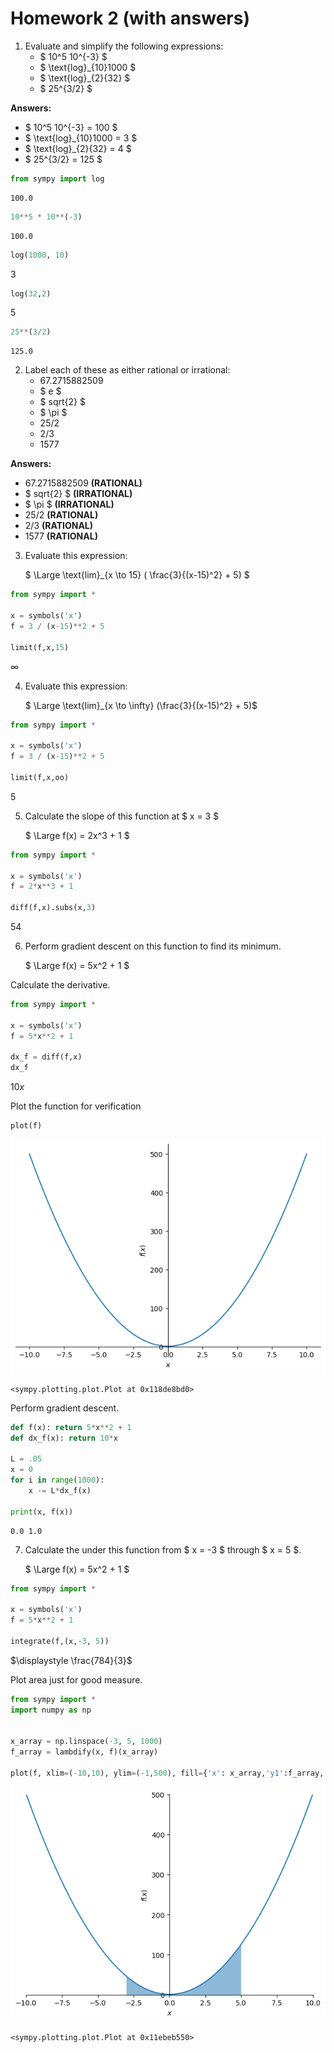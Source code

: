 # Homework 2 (with answers)

1. Evaluate and simplify the following expressions:
   * $ 10^5 10^{-3} $
   * $ \text{log}_{10}1000 $
   * $ \text{log}_{2}{32} $
   * $ 25^{3/2} $

**Answers:**

   * $ 10^5 10^{-3} = 100 $
   * $ \text{log}_{10}1000 = 3 $
   * $ \text{log}_{2}{32} = 4 $
   * $ 25^{3/2} = 125 $


```python
from sympy import log 
```




    100.0




```python
10**5 * 10**(-3)
```




    100.0




```python
log(1000, 10)
```




$\displaystyle 3$




```python
log(32,2)
```




$\displaystyle 5$




```python
25**(3/2)
```




    125.0



2. Label each of these as either rational or irrational:
   * 67.2715882509
   * $ e $
   * $ sqrt{2} $
   * $ \pi $
   * 25/2
   * 2/3
   * 1577

**Answers:**
  
   * 67.2715882509 **(RATIONAL)**
   * $ sqrt{2} $ **(IRRATIONAL)**
   * $ \pi $ **(IRRATIONAL)**
   * 25/2 **(RATIONAL)**
   * 2/3  **(RATIONAL)**
   * 1577  **(RATIONAL)**

3. Evaluate this expression:

   $ \Large \text{lim}_{x \to 15} ( \frac{3}{(x-15)^2} + 5) $ 


```python
from sympy import * 

x = symbols('x')
f = 3 / (x-15)**2 + 5

limit(f,x,15)
```




$\displaystyle \infty$



4. Evaluate this expression:

   $ \Large \text{lim}_{x \to \infty} (\frac{3}{(x-15)^2} + 5)$ 


```python
from sympy import * 

x = symbols('x')
f = 3 / (x-15)**2 + 5

limit(f,x,oo)
```




$\displaystyle 5$



5. Calculate the slope of this function at $ x = 3 $ 

    $ \Large f(x) = 2x^3 + 1 $ 


```python
from sympy import * 

x = symbols('x')
f = 2*x**3 + 1

diff(f,x).subs(x,3)
```




$\displaystyle 54$



6. Perform gradient descent on this function to find its minimum.

   $ \Large f(x) = 5x^2 + 1 $ 

Calculate the derivative. 


```python
from sympy import * 

x = symbols('x')
f = 5*x**2 + 1 

dx_f = diff(f,x)
dx_f
```




$\displaystyle 10 x$



Plot the function for verification


```python
plot(f)
```


    
![png](classpert_hw2_answers_files/classpert_hw2_answers_20_0.png)
    





    <sympy.plotting.plot.Plot at 0x118de8bd0>



Perform gradient descent.


```python
def f(x): return 5*x**2 + 1 
def dx_f(x): return 10*x

L = .05 
x = 0
for i in range(1000): 
    x -= L*dx_f(x)

print(x, f(x))
```

    0.0 1.0


7. Calculate the under this function from $ x = -3 $ through $ x = 5 $.

    $ \Large f(x) = 5x^2 + 1 $ 


```python
from sympy import * 

x = symbols('x')
f = 5*x**2 + 1 

integrate(f,(x,-3, 5))
```




$\displaystyle \frac{784}{3}$



Plot area just for good measure. 


```python
from sympy import * 
import numpy as np 


x_array = np.linspace(-3, 5, 1000)
f_array = lambdify(x, f)(x_array)

plot(f, xlim=(-10,10), ylim=(-1,500), fill={'x': x_array,'y1':f_array, 'alpha': .5}) 
```


    
![png](classpert_hw2_answers_files/classpert_hw2_answers_26_0.png)
    





    <sympy.plotting.plot.Plot at 0x11ebeb550>


